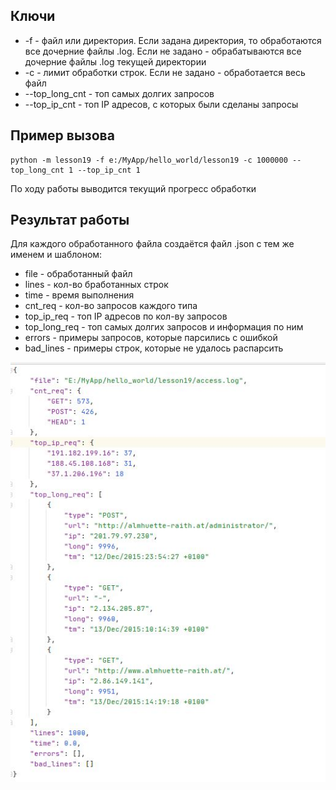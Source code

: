 ## Ключи

- -f - файл или директория. Если задана директория, то обработаются все дочерние файлы .log. Если не задано - 
обрабатываются все дочерние файлы .log текущей директории
- -с - лимит обработки строк. Если не задано - обработается весь файл
- --top_long_cnt - топ самых долгих запросов
- --top_ip_cnt - топ IP адресов, с которых были сделаны запросы

## Пример вызова

    python -m lesson19 -f e:/MyApp/hello_world/lesson19 -c 1000000 --top_long_cnt 1 --top_ip_cnt 1
    
По ходу работы выводится текущий прогресс обработки    
    
## Результат работы    
Для каждого обработанного файла создаётся файл .json с тем же именем и шаблоном:

- file - обработанный файл
- lines - кол-во бработанных строк
- time - время выполнения
- cnt_req - кол-во запросов каждого типа
- top_ip_req - топ IP адресов по кол-ву запросов
- top_long_req - топ самых долгих запросов и информация по ним
- errors - примеры запросов, которые парсились с ошибкой
- bad_lines - примеры строк, которые не удалось распарсить

![Скриншот примера](screen.jpg "Скриншот примера")

